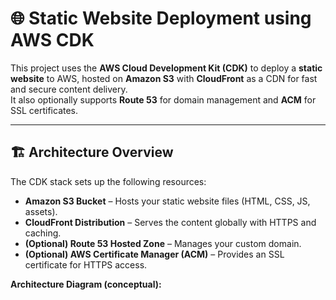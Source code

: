 # 🌐 Static Website Deployment using AWS CDK

This project uses the **AWS Cloud Development Kit (CDK)** to deploy a **static website** to AWS, hosted on **Amazon S3** with **CloudFront** as a CDN for fast and secure content delivery.  
It also optionally supports **Route 53** for domain management and **ACM** for SSL certificates.

---

## 🏗️ Architecture Overview

The CDK stack sets up the following resources:

- **Amazon S3 Bucket** – Hosts your static website files (HTML, CSS, JS, assets).
- **CloudFront Distribution** – Serves the content globally with HTTPS and caching.
- **(Optional) Route 53 Hosted Zone** – Manages your custom domain.
- **(Optional) AWS Certificate Manager (ACM)** – Provides an SSL certificate for HTTPS access.

**Architecture Diagram (conceptual):**
